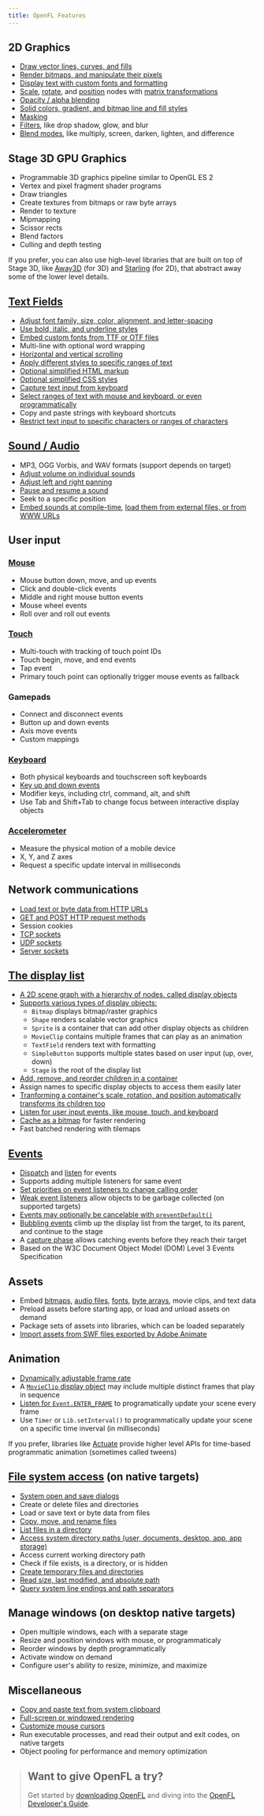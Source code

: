 ```yaml
---
title: OpenFL Features
---
```


## 2D Graphics

- [Draw vector lines, curves, and fills](https://books.openfl.org/openfl-developers-guide/using-the-drawing-api/)
- [Render bitmaps, and manipulate their pixels](https://books.openfl.org/openfl-developers-guide/working-with-bitmaps/)
- [Display text with custom fonts and formatting](https://books.openfl.org/openfl-developers-guide/using-the-textfield-class/)
- [Scale](https://books.openfl.org/openfl-developers-guide/display-programming/manipulating-display-objects/manipulating-size-and-scaling-objects.html), [rotate](https://books.openfl.org/openfl-developers-guide/display-programming/manipulating-display-objects/rotating-objects.html), and [position](https://books.openfl.org/openfl-developers-guide/display-programming/manipulating-display-objects/changing-position.html) nodes with [matrix transformations](https://books.openfl.org/openfl-developers-guide/working-with-geometry/using-matrix-objects.html)
- [Opacity / alpha blending](https://books.openfl.org/openfl-developers-guide/display-programming/manipulating-display-objects/fading-objects.html)
- [Solid colors, gradient, and bitmap line and fill styles](https://books.openfl.org/openfl-developers-guide/using-the-drawing-api/drawing-lines-and-curves.html#defining-line-and-fill-styles)
- [Masking](https://books.openfl.org/openfl-developers-guide/display-programming/manipulating-display-objects/masking-display-objects.html)
- [Filters](https://api.openfl.org/openfl/filters/), like drop shadow, glow, and blur
- [Blend modes](https://books.openfl.org/openfl-developers-guide/display-programming/manipulating-display-objects/applying-blending-modes.html), like multiply, screen, darken, lighten, and difference 

## Stage 3D GPU Graphics

- Programmable 3D graphics pipeline similar to OpenGL ES 2
- Vertex and pixel fragment shader programs
- Draw triangles
- Create textures from bitmaps or raw byte arrays
- Render to texture
- Mipmapping
- Scissor rects
- Blend factors
- Culling and depth testing

If you prefer, you can also use high-level libraries that are built on top of Stage 3D, like [Away3D](https://github.com/openfl/away3d) (for 3D) and [Starling](https://github.com/openfl/starling) (for 2D), that abstract away some of the lower level details.

## [Text Fields](https://books.openfl.org/openfl-developers-guide/using-the-textfield-class/)

- [Adjust font family, size, color, alignment, and letter-spacing](https://books.openfl.org/openfl-developers-guide/using-the-textfield-class/formatting-text.html)
- [Use bold, italic, and underline styles](https://books.openfl.org/openfl-developers-guide/using-the-textfield-class/formatting-text.html)
- [Embed custom fonts from TTF or OTF files](https://books.openfl.org/openfl-developers-guide/using-the-textfield-class/working-with-font-assets.html)
- Multi-line with optional word wrapping
- [Horizontal and vertical scrolling](https://books.openfl.org/openfl-developers-guide/using-the-textfield-class/displaying-text.html#scrolling-text-in-a-text-field)
- [Apply different styles to specific ranges of text](https://books.openfl.org/openfl-developers-guide/using-the-textfield-class/formatting-text.html#formatting-ranges-of-text-within-a-text-field)
- [Optional simplified HTML markup](https://books.openfl.org/openfl-developers-guide/using-the-textfield-class/displaying-text.html#displaying-html-text)
- [Optional simplified CSS styles](https://books.openfl.org/openfl-developers-guide/using-the-textfield-class/formatting-text.html#applying-cascading-style-sheets)
- [Capture text input from keyboard](https://books.openfl.org/openfl-developers-guide/using-the-textfield-class/capturing-text-input.html)
- [Select ranges of text with mouse and keyboard, or even programmatically](https://books.openfl.org/openfl-developers-guide/using-the-textfield-class/selecting-and-manipulating-text.html)
- Copy and paste strings with keyboard shortcuts
- [Restrict text input to specific characters or ranges of characters](https://books.openfl.org/openfl-developers-guide/using-the-textfield-class/restricting-text-input.html)

## [Sound / Audio](https://books.openfl.org/openfl-developers-guide/working-with-sound/)

- MP3, OGG Vorbis, and WAV formats (support depends on target)
- [Adjust volume on individual sounds](https://books.openfl.org/openfl-developers-guide/working-with-sound/controlling-sound-volume-and-panning.html)
- [Adjust left and right panning](https://books.openfl.org/openfl-developers-guide/working-with-sound/controlling-sound-volume-and-panning.html)
- [Pause and resume a sound](https://books.openfl.org/openfl-developers-guide/working-with-sound/playing-sounds.html#pausing-and-resuming-a-sound)
- Seek to a specific position
- [Embed sounds at compile-time](https://books.openfl.org/openfl-developers-guide/working-with-sound/working-with-sound-assets.html), [load them from external files, or from WWW URLs](https://books.openfl.org/openfl-developers-guide/working-with-sound/loading-external-sound-files.html)

## User input

### [Mouse](https://books.openfl.org/openfl-developers-guide/mouse-input/)

- Mouse button down, move, and up events
- Click and double-click events
- Middle and right mouse button events
- Mouse wheel events
- Roll over and roll out events 

### [Touch](https://books.openfl.org/openfl-developers-guide/touch-multitouch-and-gesture-input/)

- Multi-touch with tracking of touch point IDs
- Touch begin, move, and end events
- Tap event
- Primary touch point can optionally trigger mouse events as fallback

### Gamepads

- Connect and disconnect events
- Button up and down events
- Axis move events
- Custom mappings

### [Keyboard](https://books.openfl.org/openfl-developers-guide/keyboard-input/)

- Both physical keyboards and touchscreen soft keyboards
- [Key up and down events](https://books.openfl.org/openfl-developers-guide/keyboard-input/capturing-keyboard-input.html)
- Modifier keys, including ctrl, command, alt, and shift
- Use Tab and Shift+Tab to change focus between interactive display objects

### [Accelerometer](https://books.openfl.org/openfl-developers-guide/accelerometer-input/)

- Measure the physical motion of a mobile device
- X, Y, and Z axes
- Request a specific update interval in milliseconds

## Network communications

- [Load text or byte data from HTTP URLs](https://books.openfl.org/openfl-developers-guide/http-communications/loading-external-data.html#using-the-urlloader-class)
- [GET and POST HTTP request methods](https://api.openfl.org/openfl/net/URLRequestMethod.html)
- Session cookies
- [TCP sockets](https://api.openfl.org/openfl/net/Socket.html)
- [UDP sockets](https://api.openfl.org/openfl/net/DatagramSocket.html)
- [Server sockets](https://api.openfl.org/openfl/net/ServerSocket.html)

## [The display list](https://books.openfl.org/openfl-developers-guide/display-programming/)

- [A 2D scene graph with a hierarchy of nodes, called display objects](https://books.openfl.org/openfl-developers-guide/display-programming/basics-of-display-programming.html)
- [Supports various types of display objects:](https://books.openfl.org/openfl-developers-guide/display-programming/core-display-classes.html)
	- `Bitmap` displays bitmap/raster graphics
	- `Shape` renders scalable vector graphics
	- `Sprite` is a container that can add other display objects as children
	- `MovieClip` contains multiple frames that can play as an animation
	- `TextField` renders text with formatting
	- `SimpleButton` supports multiple states based on user input (up, over, down)
	- `Stage` is the root of the display list
- [Add, remove, and reorder children in a container](https://books.openfl.org/openfl-developers-guide/display-programming/working-with-display-objects/working-with-display-object-containers.html)
- Assign names to specific display objects to access them easily later
- [Tranforming a container's scale, rotation, and position automatically transforms its children too](https://books.openfl.org/openfl-developers-guide/display-programming/working-with-display-objects/working-with-display-object-containers.html)
- [Listen for user input events, like mouse, touch, and keyboard](https://books.openfl.org/openfl-developers-guide/display-programming/working-with-display-objects/handling-events-for-display-objects.html)
- [Cache as a bitmap](https://books.openfl.org/openfl-developers-guide/display-programming/manipulating-display-objects/caching-display-objects.html) for faster rendering
- Fast batched rendering with tilemaps

## [Events](https://books.openfl.org/openfl-developers-guide/handling-events/)

- [Dispatch](https://books.openfl.org/openfl-developers-guide/handling-events/event-listeners.html#dispatching-events) and [listen](https://books.openfl.org/openfl-developers-guide/handling-events/event-listeners.html#creating-a-listener-function) for events
- Supports adding multiple listeners for same event
- [Set priorities on event listeners to change calling order](https://books.openfl.org/openfl-developers-guide/handling-events/event-listeners.html#adding-event-listeners)
- [Weak event listeners](https://books.openfl.org/openfl-developers-guide/handling-events/event-listeners.html#adding-event-listeners) allow objects to be garbage collected (on supported targets)
- [Events may optionally be cancelable with `preventDefault()`](https://books.openfl.org/openfl-developers-guide/handling-events/event-objects.html#canceling-default-event-behavior)
- [Bubbling events](https://books.openfl.org/openfl-developers-guide/handling-events/event-objects.html#the-bubbles-property) climb up the display list from the target, to its parent, and continue to the stage
- A [capture phase](https://books.openfl.org/openfl-developers-guide/handling-events/the-event-flow.html) allows catching events before they reach their target
- Based on the W3C Document Object Model (DOM) Level 3 Events Specification

## Assets

- Embed [bitmaps](https://books.openfl.org/openfl-developers-guide/display-programming/working-with-display-objects/setting-stage-properties.html#controlling-the-playback-frame-rate), [audio files](https://books.openfl.org/openfl-developers-guide/display-programming/working-with-display-objects/setting-stage-properties.html#controlling-the-playback-frame-rate), [fonts](https://books.openfl.org/openfl-developers-guide/using-the-textfield-class/working-with-font-assets.html), [byte arrays](https://books.openfl.org/openfl-developers-guide/display-programming/working-with-display-objects/setting-stage-properties.html#controlling-the-playback-frame-rate), movie clips, and text data
- Preload assets before starting app, or load and unload assets on demand
- Package sets of assets into libraries, which can be loaded separately
- [Import assets from SWF files exported by Adobe Animate](/learn/haxelib/tutorials/using-swf-assets/)

## Animation

- [Dynamically adjustable frame rate](https://books.openfl.org/openfl-developers-guide/display-programming/working-with-display-objects/setting-stage-properties.html#controlling-the-playback-frame-rate)
- A [`MovieClip` display object](https://books.openfl.org/openfl-developers-guide/working-with-movie-clips/) may include multiple distinct frames that play in sequence
- [Listen for `Event.ENTER_FRAME`](https://books.openfl.org/openfl-developers-guide/display-programming/animating-objects.html) to programatically update your scene every frame
- Use `Timer` or `Lib.setInterval()` to programmatically update your scene on a specific time inverval (in milliseconds)

If you prefer, libraries like [Actuate](https://github.com/openfl/actuate) provide higher level APIs for time-based programmatic animation (sometimes called tweens)

## [File system access](https://books.openfl.org/openfl-developers-guide/working-with-the-file-system/) (on native targets)

- [System open and save dialogs](https://books.openfl.org/openfl-developers-guide/working-with-the-file-system/using-the-load-and-save-methods.html)
- Create or delete files and directories
- Load or save text or byte data from files
- [Copy, move, and rename files](https://books.openfl.org/openfl-developers-guide/working-with-the-file-system/working-with-files.html#copying-and-moving-files)
- [List files in a directory](https://books.openfl.org/openfl-developers-guide/working-with-the-file-system/working-with-directories.html#enumerating-directories)
- [Access system directory paths (user, documents, desktop, app, app storage)](https://books.openfl.org/openfl-developers-guide/working-with-the-file-system/working-with-file-objects-in-openfl.html#paths-of-file-objects)
- Access current working directory path
- Check if file exists, is a directory, or is hidden
- [Create temporary files and directories](https://books.openfl.org/openfl-developers-guide/working-with-the-file-system/working-with-files.html#creating-a-temporary-file)
- [Read size, last modified, and absolute path](https://books.openfl.org/openfl-developers-guide/working-with-the-file-system/working-with-files.html#getting-file-information)
- [Query system line endings and path separators](https://books.openfl.org/openfl-developers-guide/working-with-the-file-system/getting-file-system-information.html)

## Manage windows (on desktop native targets)

- Open multiple windows, each with a separate stage
- Resize and position windows with mouse, or programmaticaly
- Reorder windows by depth programmatically
- Activate window on demand
- Configure user's ability to resize, minimize, and maximize

## Miscellaneous

- [Copy and paste text from system clipboard](https://books.openfl.org/openfl-developers-guide/copy-and-paste/reading-from-and-writing-to-the-system-clipboard.html)
- [Full-screen or windowed rendering](https://books.openfl.org/openfl-developers-guide/display-programming/working-with-display-objects/setting-stage-properties.html#working-with-full-screen-mode)
- [Customize mouse cursors](https://books.openfl.org/openfl-developers-guide/mouse-input/capturing-mouse-input.html#customizing-the-mouse-cursor)
- Run executable processes, and read their output and exit codes, on native targets
- Object pooling for performance and memory optimization

> ## Want to give OpenFL a try?
> 
> Get started by [downloading OpenFL](/download/) and diving into the [OpenFL Developer's Guide](https://books.openfl.org/openfl-developers-guide/).
